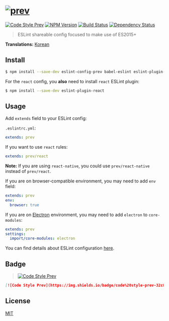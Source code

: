 # [![prev](https://rawgit.com/preco21/eslint-config-prev/master/media/logo.svg)](https://github.com/preco21/eslint-config-prev)

[![Code Style Prev](https://img.shields.io/badge/code%20style-prev-32c8fc.svg?style=flat-square)](https://github.com/preco21/eslint-config-prev)
[![NPM Version](https://img.shields.io/npm/v/eslint-config-prev.svg?style=flat-square)](https://www.npmjs.com/package/eslint-config-prev)
[![Build Status](https://img.shields.io/travis/preco21/eslint-config-prev/master.svg?style=flat-square)](https://travis-ci.org/preco21/eslint-config-prev)
[![Dependency Status](https://dependencyci.com/github/preco21/eslint-config-prev/badge?style=flat-square)](https://dependencyci.com/github/preco21/eslint-config-prev)

> ESLint shareable config focused to make use of ES2015+

**Translations:** [Korean](./README-ko.md)

## Install

```bash
$ npm install --save-dev eslint-config-prev babel-eslint eslint-plugin-import eslint-plugin-babel
```

For the `react` config, you **also** need to install `react` ESLint plugin:

```bash
$ npm install --save-dev eslint-plugin-react
```

## Usage

Add `extends` field to your ESLint config:

`.eslintrc.yml`:

```yaml
extends: prev
```

If you want to use `react` rules:

```yaml
extends: prev/react
```

**Note:** If you are using `react-native`, you could use `prev/react-native` instead of `prev/react`.

If you are on browser-compatible environment, you may need to add `env` field:

```yaml
extends: prev
env:
  browser: true
```

If you are on [Electron](electron.atom.io) environment, you may need to add `electron` to `core-modules`:

```yaml
extends: prev
settings:
  import/core-modules: electron
```

You can find details about ESLint configuration [here](http://eslint.org/docs/user-guide/configuring).

## Badge

> [![Code Style Prev](https://img.shields.io/badge/code%20style-prev-32c8fc.svg?style=flat-square)](https://github.com/preco21/eslint-config-prev)

```markdown
[![Code Style Prev](https://img.shields.io/badge/code%20style-prev-32c8fc.svg?style=flat-square)](https://github.com/preco21/eslint-config-prev)
```

## License

[MIT](http://preco.mit-license.org/)
